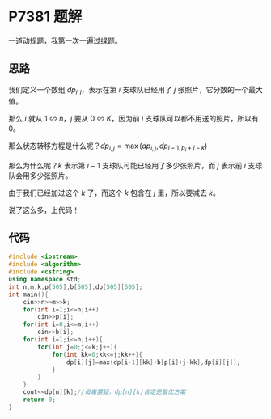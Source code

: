 # P7381 题解

一道动规题，我第一次一遍过绿题。

## 思路

我们定义一个数组 $\mathit{dp}_{i,j}$，表示在第 $i$ 支球队已经用了 $j$ 张照片，它分数的一个最大值。

那么 $i$ 就从 $1\backsim n$，$j$ 要从 $0\backsim K$，因为前 $i$ 支球队可以都不用送的照片，所以有 $0$。

那么状态转移方程是什么呢？$\mathit{dp}_{i,j}=\operatorname{max}(\mathit{dp}_{i,j},\mathit{dp}_{i-1,p_{i}+j-k})$

那么为什么呢？$k$ 表示第 $i-1$ 支球队可能已经用了多少张照片，而 $j$ 表示前 $i$ 支球队会用多少张照片。

由于我们已经加过这个 $k$ 了，而这个 $k$ 包含在 $j$ 里，所以要减去 $k$。

说了这么多，上代码！

## 代码

```cpp
#include <iostream>
#include <algorithm>
#include <cstring>
using namespace std;
int n,m,k,p[505],b[505],dp[505][505];
int main(){
	cin>>n>>m>>k;
	for(int i=1;i<=n;i++)
		cin>>p[i];
	for(int i=0;i<=m;i++)
		cin>>b[i];
	for(int i=1;i<=n;i++){
		for(int j=0;j<=k;j++){
			for(int kk=0;kk<=j;kk++){
				dp[i][j]=max(dp[i-1][kk]+b[p[i]+j-kk],dp[i][j]);
			}
		}
	}
	cout<<dp[n][k];//毋庸置疑，dp[n][k]肯定是最优方案 
	return 0;
}
```
